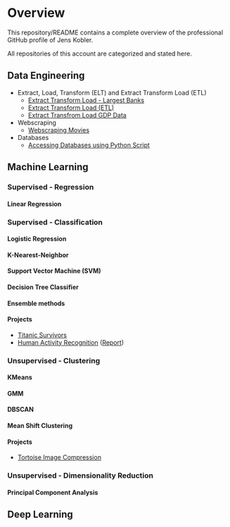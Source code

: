 # Overview

This repository/README contains a complete overview of the professional GitHub profile of Jens Kobler. 

All repositories of this account are categorized and stated here.

## Data Engineering

- Extract, Load, Transform (ELT) and Extract Transform Load (ETL)
  - [Extract Transform Load - Largest Banks](https://github.com/jenskobler/Extract_Transform_Load_Largest_Banks)
  - [Extract Transform Load (ETL)](https://github.com/jenskobler/ETL_Extract_Transform_Load)
  - [Extract Transfrom Load GDP Data](https://github.com/jenskobler/Extract_Transfrom_Load_GDP_Data)
- Webscraping
  - [Webscraping Movies](https://github.com/jenskobler/Webscraping_Movies)
- Databases
  - [Accessing Databases using Python Script](https://github.com/jenskobler/Accessing_Databases)

## Machine Learning

### Supervised - Regression

#### Linear Regression


### Supervised - Classification

#### Logistic Regression

#### K-Nearest-Neighbor

#### Support Vector Machine (SVM)

#### Decision Tree Classifier

#### Ensemble methods

#### Projects

- [Titanic Survivors](https://github.com/jenskobler/Titanic_Survivors)
- [Human Activity Recognition](https://github.com/jenskobler/Human_Activity_Recognition) ([Report](https://github.com/jenskobler/Human_Activity_Recognition/blob/main/report.pdf))

### Unsupervised - Clustering

#### KMeans

#### GMM

#### DBSCAN

#### Mean Shift Clustering

#### Projects

- [Tortoise Image Compression](https://github.com/jenskobler/Tortoise_Image_Compression)

### Unsupervised - Dimensionality Reduction

#### Principal Component Analysis



## Deep Learning
